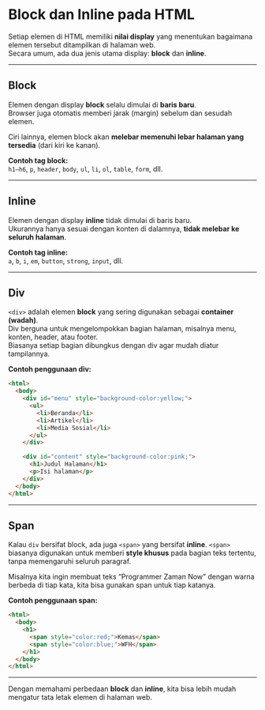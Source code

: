# Block dan Inline pada HTML

Setiap elemen di HTML memiliki **nilai display** yang menentukan bagaimana elemen tersebut ditampilkan di halaman web.  
Secara umum, ada dua jenis utama display: **block** dan **inline**.

---

## Block
Elemen dengan display **block** selalu dimulai di **baris baru**.  
Browser juga otomatis memberi jarak (margin) sebelum dan sesudah elemen.  

Ciri lainnya, elemen block akan **melebar memenuhi lebar halaman yang tersedia** (dari kiri ke kanan).  

**Contoh tag block:**  
`h1–h6`, `p`, `header`, `body`, `ul`, `li`, `ol`, `table`, `form`, dll.

---

## Inline
Elemen dengan display **inline** tidak dimulai di baris baru.  
Ukurannya hanya sesuai dengan konten di dalamnya, **tidak melebar ke seluruh halaman**.  

**Contoh tag inline:**  
`a`, `b`, `i`, `em`, `button`, `strong`, `input`, dll.

---

## Div
`<div>` adalah elemen **block** yang sering digunakan sebagai **container (wadah)**.  
Div berguna untuk mengelompokkan bagian halaman, misalnya menu, konten, header, atau footer.  
Biasanya setiap bagian dibungkus dengan div agar mudah diatur tampilannya.  

**Contoh penggunaan div:**
```html
<html>
  <body>
    <div id="menu" style="background-color:yellow;">
      <ul>
        <li>Beranda</li>
        <li>Artikel</li>
        <li>Media Sosial</li>
      </ul>
    </div>

    <div id="content" style="background-color:pink;">
      <h1>Judul Halaman</h1>
      <p>Isi halaman</p>
    </div>
  </body>
</html>
````

---

## Span

Kalau `div` bersifat block, ada juga `<span>` yang bersifat **inline**.
`<span>` biasanya digunakan untuk memberi **style khusus** pada bagian teks tertentu, tanpa memengaruhi seluruh paragraf.

Misalnya kita ingin membuat teks “Programmer Zaman Now” dengan warna berbeda di tiap kata, kita bisa gunakan span untuk tiap katanya.

**Contoh penggunaan span:**

```html
<html>
  <body>
    <h1>
      <span style="color:red;">Kemas</span>
      <span style="color:blue;">WFH</span>
    </h1>
  </body>
</html>
```

---

Dengan memahami perbedaan **block** dan **inline**, kita bisa lebih mudah mengatur tata letak elemen di halaman web.